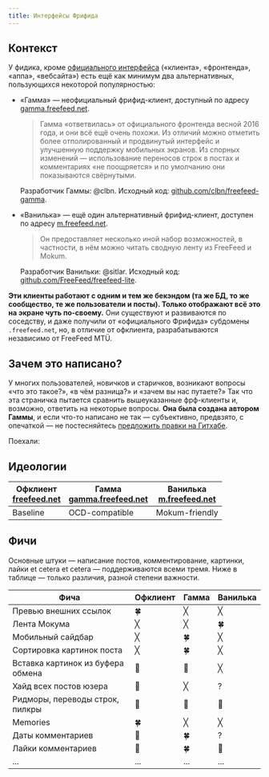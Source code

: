 ```yaml
---
title: Интерфейсы Фрифида
---
```


## Контекст

У фидика, кроме [официального интерфейса](https://freefeed.net/) («клиента», «фронтенда», «аппа», «вебсайта»)
есть ещё как минимум два альтернативных, пользующихся некоторой популярностью:

- «Гамма» — неофициальный фрифид-клиент, доступный по адресу [gamma.freefeed.net](https://gamma.freefeed.net/).

  > Гамма «ответвилась» от официального фронтенда весной 2016 года, и они всё ещё очень похожи. Из отличий можно
  > отметить более отполированный и продвинутый интерфейс и улучшенную поддержку мобильных экранов. Из спорных
  > изменений — использование переносов строк в постах и комментариях «не поощряется» и по умолчанию они показываются
  > свёрнутыми.

  Разработчик Гаммы: @clbn. Исходный код: [github.com/clbn/freefeed-gamma](https://github.com/clbn/freefeed-gamma).

- «Ванилька» — ещё один альтернативный фрифид-клиент, доступен по адресу [m.freefeed.net](https://m.freefeed.net/).

  > Он предоставляет несколько иной набор возможностей, в частности, в нём можно читать сводную ленту из FreeFeed
  > и Mokum.

  Разработчик Ванильки: @sitlar. Исходный код: [github.com/FreeFeed/freefeed-lite](https://github.com/FreeFeed/freefeed-lite).

**Эти клиенты работают с одним и тем же бекэндом (та же БД, то же сообщество, те же пользователи и посты). Только
отображают всё это на экране чуть по-своему.** Они существуют и развиваются по соседству, и даже получили от
«официального Фрифида» субдомены `.freefeed.net`, но, в отличие от офклиента, разрабатываются независимо от FreeFeed MTÜ.

## Зачем это написано?

У многих пользователей, новичков и старичков, возникают вопросы «что это такое?», «в чём разница?» и «зачем вы нас
путаете?» Так что эта страничка пытается сравнить вышеуказанные фрф-клиенты и, возможно, ответить на некоторые
вопросы. **Она была создана автором Гаммы**, и если что-то написано не так — субъективно, предвзято, с опечаткой —
не постесняйтесь [предложить правки на Гитхабе](https://github.com/clbn/freefeed-variety/edit/master/index.md).

Поехали:

## Идеологии

Офклиент <br> [freefeed.net](https://freefeed.net/) | Гамма <br> [gamma.freefeed.net](https://gamma.freefeed.net/) | Ванилька <br> [m.freefeed.net](https://m.freefeed.net/)
---------|---------|---------
Baseline | OCD-compatible | Mokum-friendly

## Фичи

Основные штуки — написание постов, комментирование, картинки, лайки et cetera et cetera — поддерживаются всеми тремя.
Ниже в таблице — только различия, разной степени важности.

Фича | Офклиент | Гамма | Ванилька
-----|----------|-------|---------
Превью внешних ссылок | 🍀 | ╳ | ╳
Лента Мокума | ╳ | ╳ | 🍀
Мобильный сайдбар | ╳ | 🍀 | ╳
Сортировка картинок поста | ╳ | 🍀 | ╳
Вставка картинок из буфера обмена | 🌱 | 🌱 | ╳
Хайд всех постов юзера | 🌱 | ╳ | ?
Ридморы, переводы строк, пилкры | 🙈 | 🙉 | 🙊
Memories | 🍀 | ╳ | ╳
Даты комментариев | 🌱 | 🍀 | ?
Лайки комментариев | 🌱 | 🍀 | 🌱
... | ... | ... | ...
